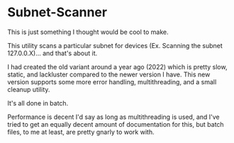 # Subnet-Scanner

This is just something I thought would be cool to make.

This utility scans a particular subnet for devices (Ex. Scanning the subnet 127.0.0.X)... and that's about it.

I had created the old variant around a year ago (2022) which is pretty slow, static, and lackluster compared to the newer version I have.
This new version supports some more error handling, multithreading, and a small cleanup utility.

It's all done in batch.

Performance is decent I'd say as long as multithreading is used, and I've tried to get an equally decent amount of documentation for this, but batch files, to me at least, are pretty gnarly to work with.
